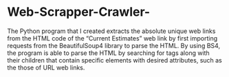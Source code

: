 # Web-Scrapper-Crawler-

The Python program that I created extracts the absolute unique web links from the HTML code of the “Current Estimates” web link by first importing requests from the BeautifulSoup4 library to parse the HTML. By using BS4, the program is able to parse the HTML by searching for tags along with their children that contain specific elements with desired attributes, such as the those of URL web links. 
